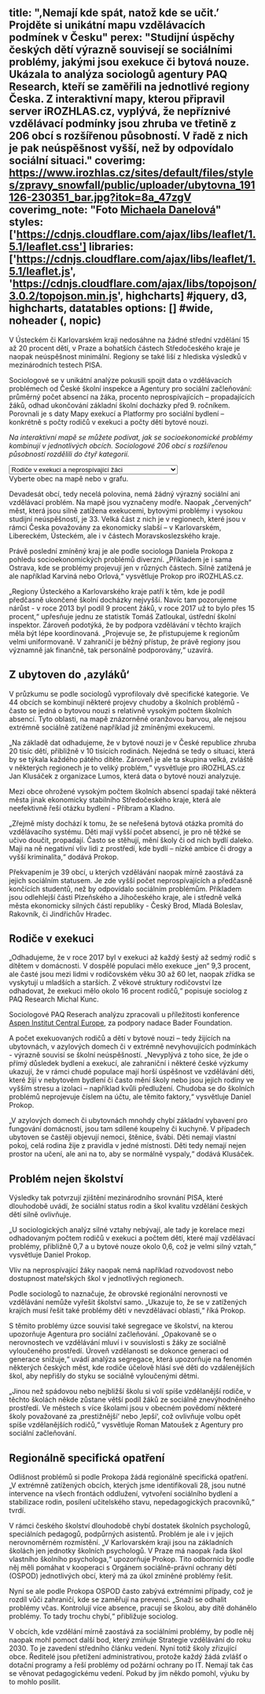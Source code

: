 title: ",Nemají kde spát, natož kde se učit.’ Projděte si unikátní mapu vzdělávacích podmínek v Česku"
perex: "Studijní úspěchy českých dětí výrazně souvisejí se sociálními problémy, jakými jsou exekuce či bytová nouze. Ukázala to analýza sociologů agentury PAQ Research, kteří se zaměřili na jednotlivé regiony Česka. Z interaktivní mapy, kterou připravil server iROZHLAS.cz, vyplývá, že nepříznivé vzdělávací podmínky jsou zhruba ve třetině z 206 obcí s rozšířenou působností. V řadě z nich je pak neúspěšnost vyšší, než by odpovídalo sociální situaci."
coverimg: https://www.irozhlas.cz/sites/default/files/styles/zpravy_snowfall/public/uploader/ubytovna_191126-230351_bar.jpg?itok=8a_47zgV
coverimg_note: "Foto <a href='https://www.irozhlas.cz/michaela-danelova-5270376'>Michaela Danelová</a>"
styles: ['https://cdnjs.cloudflare.com/ajax/libs/leaflet/1.5.1/leaflet.css']
libraries: ['https://cdnjs.cloudflare.com/ajax/libs/leaflet/1.5.1/leaflet.js', 'https://cdnjs.cloudflare.com/ajax/libs/topojson/3.0.2/topojson.min.js', highcharts] #jquery, d3, highcharts, datatables
options: [] #wide, noheader (, nopic)
---
V Ústeckém či Karlovarském kraji nedosáhne na žádné střední vzdělání 15 až 20 procent dětí, v Praze a bohatších částech Středočeského kraje je naopak neúspěšnost minimální. Regiony se také liší z hlediska výsledků v mezinárodních testech PISA.

Sociologové se v unikátní analýze pokusili spojit data o vzdělávacích problémech od České školní inspekce a Agentury pro sociální začleňování: průměrný počet absencí na žáka, procento neprospívajících – propadajících žáků, odhad ukončování základní školní docházky před 9. ročníkem. Porovnali je s daty Mapy exekucí a Platformy pro sociální bydlení – konkrétně s počty rodičů v exekuci a počty dětí bytové nouzi.

_Na interaktivní mapě se můžete podívat, jak se socioekonomické problémy kombinují v jednotlivých obcích. Sociologové 206 obcí s rozšířenou působností rozdělili do čtyř kategorií._

<wide>
	<div id="viz">
		<div id="mapa"></div>
		<div id="chartbox">
			<div id="topicsel">
				<select id="tsel">
					<option value="EXE_EXROD_POD|CSI_NEPR_POD">Rodiče v exekuci a neprospívající žáci</option>
					<option value="EXE_EXROD_POD|CSI_ZMES_HOD_MEAN">Rodiče v exekuci a absence žáků</option>
					<option value="EXE_EXROD_POD|ZSK_FINE_POD">Rodiče v exekuci a žáci s nedokončeným vzděláním</option>
					<option value="BYD_CDC_POD|CSI_NEPR_POD">Děti v bytové nouzi a neprospívající žáci</option>
					<option value="BYD_CDC_POD|CSI_ZMES_HOD_MEAN">Děti v bytové nouzi a absence žáků</option>
					<option value="BYD_CDC_POD|ZSK_FINE_POD">Děti v bytové nouzi a žáci s nedokončeným vzděláním</option>
				</select>
			</div>
			<div id="corchart"></div>
		</div>
	</div>
	<div id="ttip">Vyberte obec na mapě nebo v grafu.</div>
</wide>

 Devadesát obcí, tedy necelá polovina, nemá žádný výrazný sociální ani vzdělávací problém. Na mapě jsou vyznačeny modře. Naopak „červených“ měst, která jsou silně zatížena exekucemi, bytovými problémy i vysokou studijní neúspěšností, je 33. Velká část z nich je v regionech, které jsou v rámci Česka považovány za ekonomicky slabší – v Karlovarském, Libereckém, Ústeckém, ale i v částech Moravskoslezského kraje.

Právě poslední zmíněný kraj je ale podle sociologa Daniela Prokopa z pohledu socioekonomických problémů diverzní. „Příkladem je i sama Ostrava, kde se problémy projevují jen v různých částech. Silně zatížená je ale například Karviná nebo Orlová,“ vysvětluje Prokop pro iROZHLAS.cz.

„Regiony Ústeckého a Karlovarského kraje patří k těm, kde je podíl předčasně ukončené školní docházky nejvyšší. Navíc tam pozorujeme nárůst - v roce 2013 byl podíl 9 procent žáků, v roce 2017 už to bylo přes 15 procent,“ upřesňuje jednu ze statistik Tomáš Zatloukal, ústřední školní inspektor. Zároveň podotýká, že by podpora vzdělávání v těchto krajích měla být lépe koordinovaná. „Projevuje se, že přistupujeme k regionům velmi uniformovaně. V zahraničí je běžný přístup, že právě regiony jsou významně jak finančně, tak personálně podporovány,“ uzavírá. 

## Z ubytoven do ,azyláků‘

V průzkumu se podle sociologů vyprofilovaly dvě specifické kategorie. Ve 44 obcích se kombinují některé projevy chudoby a školních problémů - často se jedná o bytovou nouzi s relativně vysokým počtem školních absencí. Tyto oblasti, na mapě znázorněné oranžovou barvou, ale nejsou extrémně sociálně zatížené například již zmíněnými exekucemi.

„Na základě dat odhadujeme, že v bytové nouzi je v České republice zhruba 20 tisíc dětí, přibližně v 10 tisících rodinách. Nejedná se tedy o situaci, která by se týkala každého pátého dítěte. Zároveň je ale ta skupina velká, zvláště v některých regionech je to veliký problém,“ vysvětluje pro iROZHLAS.cz Jan Klusáček z organizace Lumos, která data o bytové nouzi analyzuje.

<right>Mezi obce ohrožené vysokým počtem školních absencí spadají také některá města jinak ekonomicky stabilního Středočeského kraje, která ale neefektivně řeší otázku bydlení - Příbram a Kladno.</right>

„Zřejmě místy dochází k tomu, že se neřešená bytová otázka promítá do vzdělávacího systému. Děti mají vyšší počet absencí, je pro ně těžké se učivo doučit, propadají. Často se stěhují, mění školy či od nich bydlí daleko. Maji na ně negativní vliv lidi z prostředí, kde bydlí – nízké ambice či drogy a vyšší kriminalita,“ dodává Prokop.

Překvapením je 39 obcí, u kterých vzdělávání naopak mírně zaostává za jejich sociálním statusem. Je zde vyšší počet neprospívajících a předčasně končících studentů, než by odpovídalo sociálním problémům. Příkladem jsou odlehlejší části Plzeňského a Jihočeského kraje, ale i středně velká města ekonomicky silných částí republiky - Český Brod, Mladá Boleslav, Rakovník, či Jindřichův Hradec.

## Rodiče v exekuci

„Odhadujeme, že v roce 2017 byl v exekuci až každý šestý až sedmý rodič  s dítětem v domácnosti. V dospělé populaci mělo exekuce „jen“ 9,3 procent, ale časté jsou mezi lidmi v rodičovském věku 30 až 60 let, naopak zřídka se vyskytují u mladších a starších. Z věkové struktury rodičovství lze odhadovat, že exekuci mělo okolo 16 procent rodičů,“ popisuje sociolog z PAQ Research Michal Kunc.

<left>
Sociologové PAQ Reserach analýzu zpracovali u příležitosti konference <a href="https://www.aspeninstitute.org/">Aspen Institut Central Europe</a>, za podpory nadace Bader Foundation.
</left>

A počet exekuovaných rodičů a dětí v bytové nouzi – tedy žijících na ubytovnách, v azylových domech či v extrémně nevyhovujících podmínkách - výrazně souvisí se školní neúspěšností. „Nevyplývá z toho sice, že jde o přímý důsledek bydlení a exekucí, ale zahraniční i některé české výzkumy ukazují, že v rámci chudé populace mají horší úspěšnost ve vzdělávání děti, které žijí v nebytovém bydlení či často mění školy nebo jsou jejich rodiny ve vyšším stresu a izolaci – například kvůli předlužení. Chudoba se do školních problémů neprojevuje číslem na účtu, ale těmito faktory,“ vysvětluje Daniel Prokop.

„V azylových domech či ubytovnách mnohdy chybí základní vybavení pro fungování domácností, jsou tam sdílené koupelny či kuchyně. V případech ubytoven se častěji objevují nemoci, štěnice, švábi. Děti nemají vlastní pokoj, celá rodina žije z pravidla v jedné místnosti. Děti tedy nemají nejen prostor na učení, ale ani na to, aby se normálně vyspaly,“ dodává Klusáček. 

## Problém nejen školství

Výsledky tak potvrzují zjištění mezinárodního srovnání PISA, které dlouhodobě uvádí, že sociální status rodin a škol kvalitu vzdělání českých dětí silně ovlivňuje. 

<right>
<p>„U sociologických analýz silné vztahy nebývají, ale tady je korelace mezi odhadovaným počtem rodičů v exekuci a počtem dětí, které mají vzdělávací problémy, přibližně 0,7 a u bytové nouze okolo 0,6, což je velmi silný vztah,“ vysvětluje Daniel Prokop.</p>

<p>Vliv na neprospívající žáky naopak nemá například rozvodovost nebo dostupnost mateřských škol v jednotlivých regionech.</p>
</right>

Podle sociologů to naznačuje, že obrovské regionální nerovnosti ve vzdělávání nemůže vyřešit školství samo. „Ukazuje to, že se v zatížených krajích musí řešit také problémy dětí v nevzdělávací oblasti,“ říká Prokop.

S těmito problémy úzce souvisí také segregace ve školství, na kterou upozorňuje Agentura pro sociální začleňování. „Opakovaně se o nerovnostech ve vzdělávání mluví i v souvislosti s žáky ze sociálně vyloučeného prostředí. Úroveň vzdělanosti se dokonce generaci od generace snižuje,“ uvádí analýza segregace, která upozorňuje na fenomén některých českých měst, kde rodiče účelově hlásí své děti do vzdálenějších škol, aby nepřišly do styku se sociálně vyloučenými dětmi. 

„Jinou než spádovou nebo nejbližší školu si volí spíše vzdělanější rodiče, v těchto školách někde zůstane větší podíl žáků ze sociálně znevýhodněného prostředí. Ve městech s více školami jsou v obecném povědomí některé školy považované za ‚prestižnější‘ nebo ‚lepší‘, což ovlivňuje volbu opět spíše vzdělanějších rodičů,“ vysvětluje Roman Matoušek z Agentury pro sociální začleňování.
 
## Regionálně specifická opatření

Odlišnost problémů si podle Prokopa žádá regionálně specifická opatření. „V extrémně zatížených obcích, kterých jsme identifikovali 28, jsou nutné intervence na všech frontách oddlužení, vytvoření sociálního bydlení a stabilizace rodin, posílení učitelského stavu, nepedagogických pracovníků,“ tvrdí.


V rámci českého školství dlouhodobě chybí dostatek školních psychologů, speciálních pedagogů, podpůrných asistentů. Problém je ale i v jejich nerovnoměrném rozmístění. „V Karlovarském kraji jsou na základních školách jen jednotky školních psychologů. V Praze má naopak řada škol vlastního školního psychologa,“ upozorňuje Prokop. Tito odborníci by podle něj měli pomáhat v kooperaci s Orgánem sociálně-právní ochrany dětí (OSPOD) jednotlivých obcí, který má za úkol zmíněné problémy řešit.

Nyní se ale podle Prokopa OSPOD často zabývá extrémními případy, což je rozdíl vůči zahraničí, kde se zaměřují na prevenci. „Snaží se odhalit problémy včas. Kontrolují více absence, pracují se školou, aby dítě dohánělo problémy. To tady trochu chybí,“ přibližuje sociolog.

V obcích, kde vzdělání mírně zaostává za sociálními problémy, by podle něj naopak mohl pomoct další bod, který zmiňuje Strategie vzdělávání do roku 2030. To je zavedení středního článku vedení. Nyní totiž školy zřizující obce. Ředitelé jsou přetížení administrativou, protože každý žádá zvlášť o dotační programy a řeší problémy od požární ochrany po IT. Nemají tak čas se věnovat pedagogickému vedení. Pokud by jim někdo pomohl, výuku by to mohlo posílit.